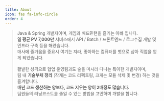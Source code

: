 ```yaml
---
title: About
icon: fas fa-info-circle
order: 4
---
```


> Java & Spring 개발자이며, 게임과 배드민턴을 즐기는 아빠 입니다. <br>
> **일 평균 PV 7,000만** 서비스에서 API / Batch / 프론트엔드 / 로그수집 개발 및 인프라 구축 등을 해왔습니다. <br>
> 매사에 즐거움을 중요시 여기는 지라, 좋아하는 컴퓨터를 벗으로 삼아 직업을 얻게 되었습니다. <br><br>
> 활발한 성격으로 협업 운영팀과도 술을 마시러 다니는 특이한 개발자이며, <br>
> 팀 내 **기술부채 정리** (작게는 코드 리펙토링, 크게는 모듈 삭제 및 변경) 하는 것을 즐겨합니다. <br>
> **매년 코드 생산하는 양보다, 코드 지우는 양이 2배정도 많습니다.** <br>
> 팀원들의 러닝코스트를 줄일 수 있는 방법을 고민하며 개발을 합니다.
